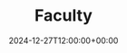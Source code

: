 ---
weight: 5000
title: "Faculty"
description: "Explore faculty opportunities at all levels, including Assistant Professor, Associate Professor, and Full Professor."
icon: article
date: 2024-12-27T12:00:00+00:00
---